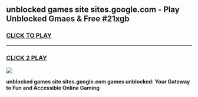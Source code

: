 
## unblocked games site sites.google.com - Play Unblocked Gmaes & Free #21xgb
<h3>
<a href="https://news.freeplayer.one?title=unblocked_games_site_sites.google.com&ref=03M">CLICK TO PLAY</a></h3>
<hr>

<h3>
<a href="https://news.freeplayer.one?title=unblocked_games_site_sites.google.com&ref=03M">CLICK 2 PLAY</a>
  
</h3>

<a href="https://news.freeplayer.one?title=unblocked_games_site_sites.google.com&ref=03M"><img src="https://clearcache.store/games.png"></a>


**unblocked games site sites.google.com games unblocked: Your Gateway to Fun and Accessible Online Gaming**
